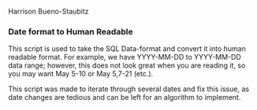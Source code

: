 Harrison Bueno-Staubitz

### Date format to Human Readable

This script is used to take the SQL Data-format and convert it into human readable format. For example, we have YYYY-MM-DD to YYYY-MM-DD data range;
however, this does not look great when you are reading it, so you may want May 5-10 or May 5,7-21 (etc.). 

This script was made to iterate through several dates and fix this issue, as date changes are tedious and can be left for an algorithm to implement. 

